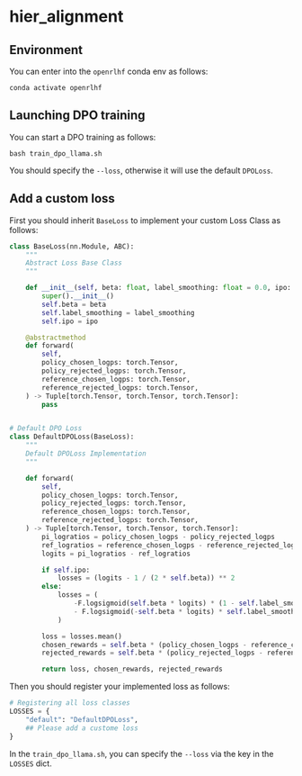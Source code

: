 # hier_alignment

## Environment
You can enter into the ```openrlhf``` conda env as follows:
```
conda activate openrlhf
```

## Launching DPO training
You can start a DPO training as follows:
```
bash train_dpo_llama.sh
```
You should specify the ```--loss```, otherwise it will use the default ```DPOLoss```.

## Add a custom loss
First you should inherit ```BaseLoss``` to implement your custom Loss Class as follows:
```python
class BaseLoss(nn.Module, ABC):
    """
    Abstract Loss Base Class
    """

    def __init__(self, beta: float, label_smoothing: float = 0.0, ipo: bool = False) -> None:
        super().__init__()
        self.beta = beta
        self.label_smoothing = label_smoothing
        self.ipo = ipo

    @abstractmethod
    def forward(
        self,
        policy_chosen_logps: torch.Tensor,
        policy_rejected_logps: torch.Tensor,
        reference_chosen_logps: torch.Tensor,
        reference_rejected_logps: torch.Tensor,
    ) -> Tuple[torch.Tensor, torch.Tensor, torch.Tensor]:
        pass


# Default DPO Loss
class DefaultDPOLoss(BaseLoss):
    """
    Default DPOLoss Implementation
    """

    def forward(
        self,
        policy_chosen_logps: torch.Tensor,
        policy_rejected_logps: torch.Tensor,
        reference_chosen_logps: torch.Tensor,
        reference_rejected_logps: torch.Tensor,
    ) -> Tuple[torch.Tensor, torch.Tensor, torch.Tensor]:
        pi_logratios = policy_chosen_logps - policy_rejected_logps
        ref_logratios = reference_chosen_logps - reference_rejected_logps
        logits = pi_logratios - ref_logratios

        if self.ipo:
            losses = (logits - 1 / (2 * self.beta)) ** 2
        else:
            losses = (
                -F.logsigmoid(self.beta * logits) * (1 - self.label_smoothing)
                - F.logsigmoid(-self.beta * logits) * self.label_smoothing
            )

        loss = losses.mean()
        chosen_rewards = self.beta * (policy_chosen_logps - reference_chosen_logps).detach()
        rejected_rewards = self.beta * (policy_rejected_logps - reference_rejected_logps).detach()

        return loss, chosen_rewards, rejected_rewards
```
Then you should register your implemented loss as follows:
```python
# Registering all loss classes
LOSSES = {
    "default": "DefaultDPOLoss",
    ## Please add a custome loss
}
```
In the ```train_dpo_llama.sh```, you can specify the ```--loss``` via the key in the ```LOSSES``` dict.
